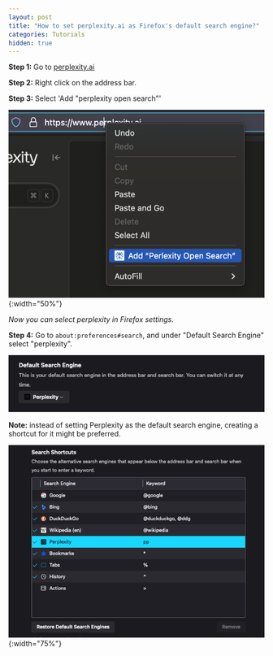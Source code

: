 ```yaml
---
layout: post
title: "How to set perplexity.ai as Firefox's default search engine?"
categories: Tutorials
hidden: true
---
```


**Step 1:** Go to [perplexity.ai](https://perplexity.ai)

**Step 2:** Right click on the address bar.


**Step 3:** Select 'Add "perplexity open search"'

![](../assets/perplexity/bar.png){:width="50%"}

_Now you can select perplexity in Firefox settings._

**Step 4:** Go to `about:preferences#search`, and under "Default Search Engine" select "perplexity".

![](../assets/perplexity/settings.png)

**Note:** instead of setting Perplexity as the default search engine, creating a shortcut for it might be preferred.

![](../assets/perplexity/shortcut.png){:width="75%"}

